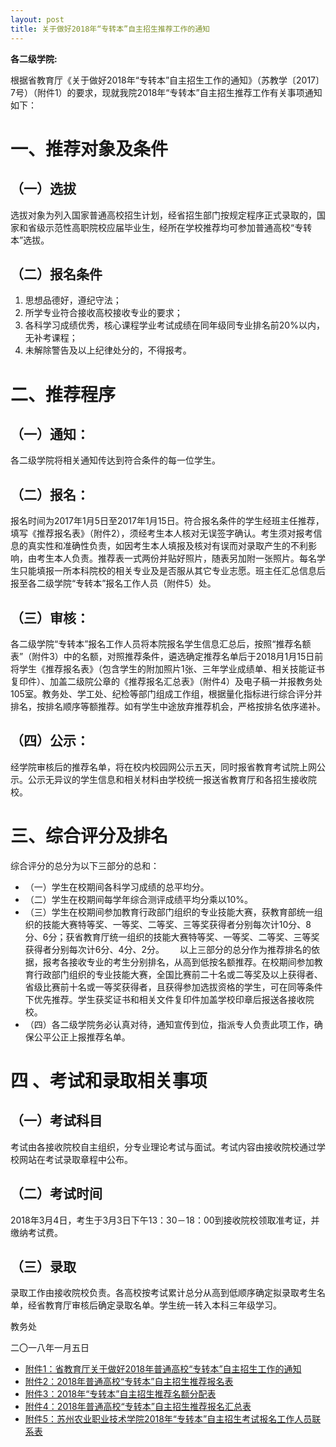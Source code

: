 ```yaml
---
layout: post
title: 关于做好2018年“专转本”自主招生推荐工作的通知
---
```


**各二级学院:**

根据省教育厅《关于做好2018年“专转本”自主招生工作的通知》（苏教学〔2017〕7号）（附件1）的要求，现就我院2018年“专转本”自主招生推荐工作有关事项通知如下：

# 一、推荐对象及条件
## （一）选拔

选拔对象为列入国家普通高校招生计划，经省招生部门按规定程序正式录取的，国家和省级示范性高职院校应届毕业生，经所在学校推荐均可参加普通高校“专转本”选拔。

## （二）报名条件
1. 思想品德好，遵纪守法；
2. 所学专业符合接收高校接收专业的要求；
3. 各科学习成绩优秀，核心课程学业考试成绩在同年级同专业排名前20%以内，无补考课程；
5. 未解除警告及以上纪律处分的，不得报考。

# 二、推荐程序

## （一）通知：

各二级学院将相关通知传达到符合条件的每一位学生。

## （二）报名：

报名时间为2017年1月5日至2017年1月15日。符合报名条件的学生经班主任推荐，填写《推荐报名表》（附件2），须经考生本人核对无误签字确认。考生须对报考信息的真实性和准确性负责，如因考生本人填报及核对有误而对录取产生的不利影响，由考生本人负责。推荐表一式两份并贴好照片，随表另加附一张照片。每名学生只能填报一所本科院校的相关专业及是否服从其它专业志愿。班主任汇总信息后报至各二级学院“专转本”报名工作人员（附件5）处。

## （三）审核：

各二级学院“专转本”报名工作人员将本院报名学生信息汇总后，按照“推荐名额表”（附件3）中的名额，对照推荐条件，遴选确定推荐名单后于2018月1月15日前将学生《推荐报名表》（包含学生的附加照片1张、三年学业成绩单、相关技能证书复印件）、加盖二级院公章的《推荐报名汇总表》（附件4）及电子稿一并报教务处105室。教务处、学工处、纪检等部门组成工作组，根据量化指标进行综合评分并排名，按排名顺序等额推荐。如有学生中途放弃推荐机会，严格按排名依序递补。

## （四）公示：

经学院审核后的推荐名单，将在校内校园网公示五天，同时报省教育考试院上网公示。公示无异议的学生信息和相关材料由学校统一报送省教育厅和各招生接收院校。

# 三、综合评分及排名

综合评分的总分为以下三部分的总和：

* （一）学生在校期间各科学习成绩的总平均分。
* （二）学生在校期间每学年综合测评成绩平均分乘以10%。
* （三）学生在校期间参加教育行政部门组织的专业技能大赛，获教育部统一组织的技能大赛特等奖、一等奖、二等奖、三等奖获得者分别每次计10分、8分、6分；获省教育厅统一组织的技能大赛特等奖、一等奖、二等奖、三等奖获得者分别每次计6分、4分、2分。　　
以上三部分的总分作为推荐排名的依据，报考各接收专业的考生分别排名，从高到低按名额推荐。在校期间参加教育行政部门组织的专业技能大赛，全国比赛前二十名或二等奖及以上获得者、省级比赛前十名或一等奖获得者，且获得参加选拔资格的学生，可在同等条件下优先推荐。学生获奖证书和相关文件复印件加盖学校印章后报送各接收院校。　
* （四）各二级学院务必认真对待，通知宣传到位，指派专人负责此项工作，确保公平公正上报推荐名单。

# 四 、考试和录取相关事项
## （一）考试科目

考试由各接收院校自主组织，分专业理论考试与面试。考试内容由接收院校通过学校网站在考试录取章程中公布。

## （二）考试时间

2018年3月4日，考生于3月3日下午13：30－18：00到接收院校领取准考证，并缴纳考试费。

## （三）录取
录取工作由接收院校负责。各高校按考试累计总分从高到低顺序确定拟录取考生名单，经省教育厅审核后确定录取名单。学生统一转入本科三年级学习。


教务处

二〇一八年一月五日

* [附件1：省教育厅关于做好2018年普通高校“专转本”自主招生工作的通知](http://7xqrll.com1.z0.glb.clouddn.com/20180108-%E9%99%84%E4%BB%B61%EF%BC%9A%E7%9C%81%E6%95%99%E8%82%B2%E5%8E%85%E5%85%B3%E4%BA%8E%E5%81%9A%E5%A5%BD2018%E5%B9%B4%E6%99%AE%E9%80%9A%E9%AB%98%E6%A0%A1%E2%80%9C%E4%B8%93%E8%BD%AC%E6%9C%AC%E2%80%9D%E8%87%AA%E4%B8%BB%E6%8B%9B%E7%94%9F%E5%B7%A5%E4%BD%9C%E7%9A%84%E9%80%9A%E7%9F%A5.doc)
* [附件2：2018年普通高校“专转本”自主招生推荐报名表](http://7xqrll.com1.z0.glb.clouddn.com/20180108-%E9%99%84%E4%BB%B62%EF%BC%9A2018%E5%B9%B4%E6%99%AE%E9%80%9A%E9%AB%98%E6%A0%A1%E2%80%9C%E4%B8%93%E8%BD%AC%E6%9C%AC%E2%80%9D%E8%87%AA%E4%B8%BB%E6%8B%9B%E7%94%9F%E6%8E%A8%E8%8D%90%E6%8A%A5%E5%90%8D%E8%A1%A8.docx)
* [附件3：2018年“专转本”自主招生推荐名额分配表](http://7xqrll.com1.z0.glb.clouddn.com/20180108-%E9%99%84%E4%BB%B63%EF%BC%9A2018%E5%B9%B4%E2%80%9C%E4%B8%93%E8%BD%AC%E6%9C%AC%E2%80%9D%E8%87%AA%E4%B8%BB%E6%8B%9B%E7%94%9F%E6%8E%A8%E8%8D%90%E5%90%8D%E9%A2%9D%E5%88%86%E9%85%8D%E8%A1%A8.docx)
* [附件4：2018年普通高校“专转本”自主招生推荐报名汇总表](http://7xqrll.com1.z0.glb.clouddn.com/20180108-%E9%99%84%E4%BB%B64%EF%BC%9A2018%E5%B9%B4%E6%99%AE%E9%80%9A%E9%AB%98%E6%A0%A1%E2%80%9C%E4%B8%93%E8%BD%AC%E6%9C%AC%E2%80%9D%E8%87%AA%E4%B8%BB%E6%8B%9B%E7%94%9F%E6%8E%A8%E8%8D%90%E6%8A%A5%E5%90%8D%E6%B1%87%E6%80%BB%E8%A1%A8.xlsx)
* [附件5：苏州农业职业技术学院2018年“专转本”自主招生考试报名工作人员联系表](http://7xqrll.com1.z0.glb.clouddn.com/20180108-%E9%99%84%E4%BB%B65%EF%BC%9A%E8%8B%8F%E5%B7%9E%E5%86%9C%E4%B8%9A%E8%81%8C%E4%B8%9A%E6%8A%80%E6%9C%AF%E5%AD%A6%E9%99%A22018%E5%B9%B4%E2%80%9C%E4%B8%93%E8%BD%AC%E6%9C%AC%E2%80%9D%E8%87%AA%E4%B8%BB%E6%8B%9B%E7%94%9F%E8%80%83%E8%AF%95%E6%8A%A5%E5%90%8D%E5%B7%A5%E4%BD%9C%E4%BA%BA%E5%91%98%E8%81%94%E7%B3%BB%E8%A1%A8.docx)
